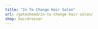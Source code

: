 ```yaml
---
title: "In To Change Hair Salon"
url: /gateshead/in-to-change-hair-salon/
shop: hairdresser
---
```


